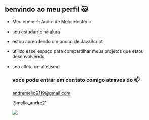 ## benvindo ao meu perfil 🐱
 - Meu nome é: Andre de Melo eleutério  

- sou estudante na [alura](https://www.alura.com.br/)
- estou aprendendo um pouco de JavaScript
- utilizo esse espaço para compartilhar meus projetos que estou desenvolvendo
- sou atleta de atletismo

  ### voce pode entrar em contato comigo atraves do 📫
  andremello2119@gmail.com
  
  @mello_andre21

  ![](https://media1.tenor.com/m/LLisp7lkSFIAAAAd/asta-black-clover.gif)
